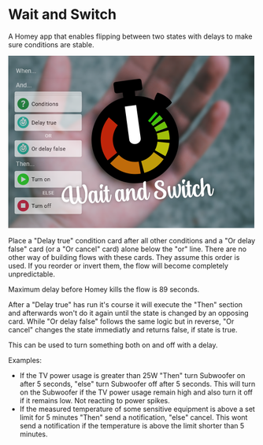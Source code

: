 # Wait and Switch
A Homey app that enables flipping between two states with delays to make sure conditions are stable.

![logo](https://raw.githubusercontent.com/tregota/waitandswitch/main/assets/images/large.png)

Place a "Delay true" condition card after all other conditions and a "Or delay false" card (or a "Or cancel" card) alone below the "or" line.
There are no other way of building flows with these cards. They assume this order is used. If you reorder or invert them, the flow will become completely unpredictable.

Maximum delay before Homey kills the flow is 89 seconds.

After a "Delay true" has run it's course it will execute the "Then" section and afterwards won't do it again until the state is changed by an opposing card.
While "Or delay false" follows the same logic but in reverse, "Or cancel" changes the state immediatly and returns false, if state is true.

This can be used to turn something both on and off with a delay.

Examples:   
- If the TV power usage is greater than 25W "Then" turn Subwoofer on after 5 seconds, "else" turn Subwoofer off after 5 seconds.
    This will turn on the Subwoofer if the TV power usage remain high and also turn it off if it remains low. Not reacting to power spikes.
- If the measured temperature of some sensitive equipment is above a set limit for 5 minutes "Then" send a notification, "else" cancel.
    This wont send a notification if the temperature is above the limit shorter than 5 minutes.
